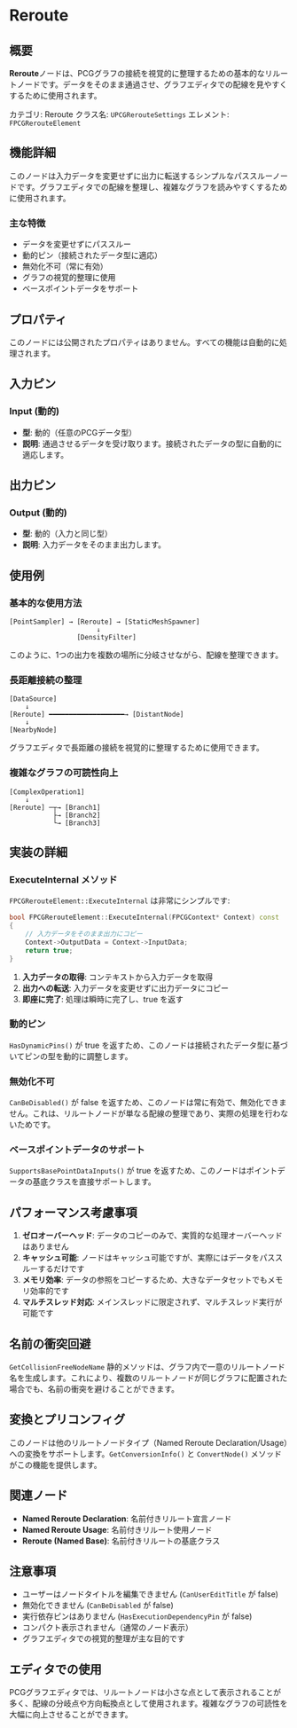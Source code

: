 # Reroute

## 概要

**Reroute**ノードは、PCGグラフの接続を視覚的に整理するための基本的なリルートノードです。データをそのまま通過させ、グラフエディタでの配線を見やすくするために使用されます。

カテゴリ: Reroute
クラス名: `UPCGRerouteSettings`
エレメント: `FPCGRerouteElement`

## 機能詳細

このノードは入力データを変更せずに出力に転送するシンプルなパススルーノードです。グラフエディタでの配線を整理し、複雑なグラフを読みやすくするために使用されます。

### 主な特徴

- データを変更せずにパススルー
- 動的ピン（接続されたデータ型に適応）
- 無効化不可（常に有効）
- グラフの視覚的整理に使用
- ベースポイントデータをサポート

## プロパティ

このノードには公開されたプロパティはありません。すべての機能は自動的に処理されます。

## 入力ピン

### Input (動的)
- **型**: 動的（任意のPCGデータ型）
- **説明**: 通過させるデータを受け取ります。接続されたデータの型に自動的に適応します。

## 出力ピン

### Output (動的)
- **型**: 動的（入力と同じ型）
- **説明**: 入力データをそのまま出力します。

## 使用例

### 基本的な使用方法

```
[PointSampler] → [Reroute] → [StaticMeshSpawner]
                      ↓
                 [DensityFilter]
```

このように、1つの出力を複数の場所に分岐させながら、配線を整理できます。

### 長距離接続の整理

```
[DataSource]
    ↓
[Reroute] ━━━━━━━━━━━━━━━━━━━→ [DistantNode]
    ↓
[NearbyNode]
```

グラフエディタで長距離の接続を視覚的に整理するために使用できます。

### 複雑なグラフの可読性向上

```
[ComplexOperation1]
    ↓
[Reroute] ─┬→ [Branch1]
           ├→ [Branch2]
           └→ [Branch3]
```

## 実装の詳細

### ExecuteInternal メソッド

`FPCGRerouteElement::ExecuteInternal` は非常にシンプルです:

```cpp
bool FPCGRerouteElement::ExecuteInternal(FPCGContext* Context) const
{
    // 入力データをそのまま出力にコピー
    Context->OutputData = Context->InputData;
    return true;
}
```

1. **入力データの取得**: コンテキストから入力データを取得
2. **出力への転送**: 入力データを変更せずに出力データにコピー
3. **即座に完了**: 処理は瞬時に完了し、true を返す

### 動的ピン

`HasDynamicPins()` が true を返すため、このノードは接続されたデータ型に基づいてピンの型を動的に調整します。

### 無効化不可

`CanBeDisabled()` が false を返すため、このノードは常に有効で、無効化できません。これは、リルートノードが単なる配線の整理であり、実際の処理を行わないためです。

### ベースポイントデータのサポート

`SupportsBasePointDataInputs()` が true を返すため、このノードはポイントデータの基底クラスを直接サポートします。

## パフォーマンス考慮事項

1. **ゼロオーバーヘッド**: データのコピーのみで、実質的な処理オーバーヘッドはありません
2. **キャッシュ可能**: ノードはキャッシュ可能ですが、実際にはデータをパススルーするだけです
3. **メモリ効率**: データの参照をコピーするため、大きなデータセットでもメモリ効率的です
4. **マルチスレッド対応**: メインスレッドに限定されず、マルチスレッド実行が可能です

## 名前の衝突回避

`GetCollisionFreeNodeName` 静的メソッドは、グラフ内で一意のリルートノード名を生成します。これにより、複数のリルートノードが同じグラフに配置された場合でも、名前の衝突を避けることができます。

## 変換とプリコンフィグ

このノードは他のリルートノードタイプ（Named Reroute Declaration/Usage）への変換をサポートします。`GetConversionInfo()` と `ConvertNode()` メソッドがこの機能を提供します。

## 関連ノード

- **Named Reroute Declaration**: 名前付きリルート宣言ノード
- **Named Reroute Usage**: 名前付きリルート使用ノード
- **Reroute (Named Base)**: 名前付きリルートの基底クラス

## 注意事項

- ユーザーはノードタイトルを編集できません (`CanUserEditTitle` が false)
- 無効化できません (`CanBeDisabled` が false)
- 実行依存ピンはありません (`HasExecutionDependencyPin` が false)
- コンパクト表示されません（通常のノード表示）
- グラフエディタでの視覚的整理が主な目的です

## エディタでの使用

PCGグラフエディタでは、リルートノードは小さな点として表示されることが多く、配線の分岐点や方向転換点として使用されます。複雑なグラフの可読性を大幅に向上させることができます。
